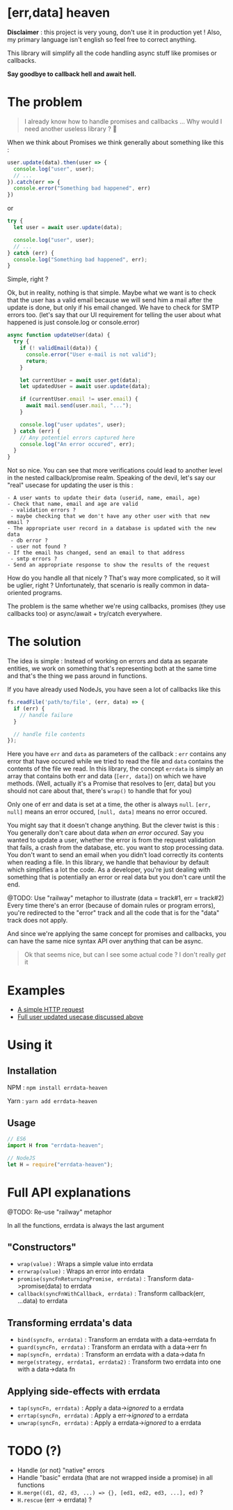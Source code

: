 # [err,data] heaven

**Disclaimer** : this project is very young, don't use it in production yet ! Also, my primary language isn't english so feel free to correct anything.

This library will simplify all the code handling async stuff like promises or callbacks.

**Say goodbye to callback hell and await hell.**

# The problem

> I already know how to handle promises and callbacks ... Why would I need another useless library ? :thinking:

When we think about Promises we think generally about something like this :

```js
user.update(data).then(user => {
  console.log("user", user);
  // ...
}).catch(err => {
  console.error("Something bad happened", err)
})
```

or

```js
try {
  let user = await user.update(data);

  console.log("user", user);
  // ...
} catch (err) {
  console.log("Something bad happened", err);
}
```

Simple, right ?

Ok, but in reality, nothing is that simple. Maybe what we want is to check that the user has a valid email because we will send him a mail after the update is done, but only if his email changed.
We have to check for SMTP errors too. (let's say that our UI requirement for telling the user about what happened is just console.log or console.error)

```js
async function updateUser(data) {  
  try {
    if (! validEmail(data)) {
      console.error("User e-mail is not valid");
      return;
    }

    let currentUser = await user.get(data);
    let updatedUser = await user.update(data);

    if (currentUser.email != user.email) {
      await mail.send(user.mail, "...");
    }

    console.log("user updates", user);
  } catch (err) {
    // Any potentiel errors captured here
    console.log("An error occured", err);
  }
}
```

Not so nice. You can see that more verifications could lead to another level in the nested callback/promise realm.
Speaking of the devil, let's say our "real" usecase for updating the user is this :

```
- A user wants to update their data (userid, name, email, age)
- Check that name, email and age are valid
 - validation errors ?
 - maybe checking that we don't have any other user with that new email ?
- The appropriate user record in a database is updated with the new data
 - db error ?
 - user not found ?
- If the email has changed, send an email to that address
 - smtp errors ?
- Send an appropriate response to show the results of the request
```

How do you handle all that nicely ? That's way more complicated, so it will be uglier, right ?
Unfortunately, that scenario is really common in data-oriented programs.

The problem is the same whether we're using callbacks, promises (they use callbacks too) or async/await + try/catch everywhere.

# The solution

The idea is simple : Instead of working on errors and data as separate entities, we work on something that's representing both at the same time and that's the thing we pass around in functions.

If you have already used NodeJs, you have seen a lot of callbacks like this

```js
fs.readFile('path/to/file', (err, data) => {
  if (err) {
    // handle failure
  }

  // handle file contents
});
```

Here you have `err` and `data` as parameters of the callback : `err` contains any error that have occured while we tried to read the file and `data` contains the contents of the file we read. In this library, the concept `errdata` is simply an array that contains both err and data (`[err, data]`) on which we have methods. (Well, actually it's a Promise that resolves to [err, data] but you should not care about that, there's `wrap()` to handle that for you)

Only one of err and data is set at a time, the other is always `null`. `[err, null]` means an error occured, `[null, data]` means no error occured.

You might say that it doesn't change anything. But the clever twist is this : You generally don't care about data *when an error occured*. Say you wanted to update a user, whether the error is from the request validation that fails, a crash from the database, etc. you want to stop processing data. You don't want to send an email when you didn't load correctly its contents when reading a file. In this library, we handle that behaviour by default which simplifies a lot the code. As a developer, you're just dealing with something that is potentially an error or real data but you don't care until the end.

@TODO: Use "railway" metaphor to illustrate (data = track#1, err = track#2)
Every time there's an error (because of domain rules or program errors), you're redirected to the "error" track and all the code that is for the "data" track does not apply.

And since we're applying the same concept for promises and callbacks, you can have the same nice syntax API over anything that can be async.

> Ok that seems nice, but can I see some actual code ? I don't really *get* it

# Examples

- [A simple HTTP request](examples/fetchJoke.js)
- [Full user updated usecase discussed above](examples/updateUser.js)

# Using it

## Installation

NPM  : `npm install errdata-heaven`

Yarn : `yarn add errdata-heaven`

## Usage

```js
// ES6
import H from "errdata-heaven";
```

```js
// NodeJS
let H = require("errdata-heaven");
```

# Full API explanations

@TODO: Re-use "railway" metaphor

In all the functions, errdata is always the last argument

## "Constructors"

- `wrap(value)`                              : Wraps a simple value into errdata
- `errwrap(value)`                           : Wraps an error into errdata
- `promise(syncFnReturningPromise, errdata)` : Transform data->promise(data) to errdata
- `callback(syncFnWithCallback, errdata)`    : Transform callback(err, ...data) to errdata

## Transforming errdata's data

- `bind(syncFn, errdata)`  : Transform an errdata with a data->errdata fn
- `guard(syncFn, errdata)` : Transform an errdata with a data->err fn
- `map(syncFn, errdata)`   : Transform an errdata with a data->data fn
- `merge(strategy, errdata1, errdata2)` : Transform two errdata into one with a data->data fn

## Applying side-effects with errdata

- `tap(syncFn, errdata)`    : Apply a data->*ignored* to a errdata
- `errtap(syncFn, errdata)` : Apply a err->*ignored*  to a errdata
- `unwrap(syncFn, errdata)` : Apply a errdata->*ignored* to a errdata

# TODO (?)

- Handle (or not) "native" errors
- Handle "basic" errdata (that are not wrapped inside a promise) in all functions
- `H.merge((d1, d2, d3, ...) => {}, [ed1, ed2, ed3, ...], ed)` ?
- `H.rescue` (err -> errdata) ?
